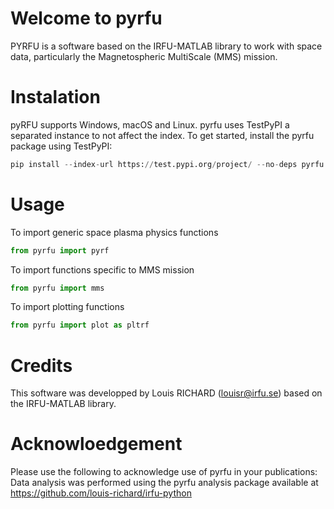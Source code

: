 

# Welcome to pyrfu

PYRFU is a software based on the IRFU-MATLAB library to work with space data, particularly the Magnetospheric MultiScale (MMS) mission. 


# Instalation
pyRFU supports Windows, macOS and Linux. pyrfu uses TestPyPI a separated instance to not affect the index. To get started, install the pyrfu package using TestPyPI:

```python
pip install --index-url https://test.pypi.org/project/ --no-deps pyrfu 
```


# Usage
To import generic space plasma physics functions
```python
from pyrfu import pyrf
```

To import functions specific to MMS mission
```python
from pyrfu import mms
```

To import plotting functions
```python
from pyrfu import plot as pltrf
```

# Credits 
This software was developped by Louis RICHARD (louisr@irfu.se) based on the IRFU-MATLAB library.


# Acknowloedgement
Please use the following to acknowledge use of pyrfu in your publications:
Data analysis was performed using the pyrfu analysis package available at https://github.com/louis-richard/irfu-python
